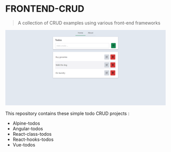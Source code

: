 # FRONTEND-CRUD

> A collection of CRUD examples using various front-end frameworks

![Home page](todos-crud.png)

This repository contains these simple todo CRUD projects :

- Alpine-todos
- Angular-todos
- React-class-todos
- React-hooks-todos
- Vue-todos
